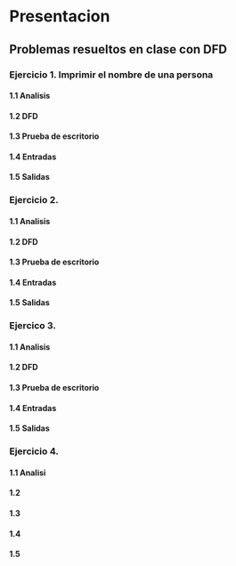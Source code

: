 # Presentacion 
## Problemas resueltos en clase con DFD
### Ejercicio 1. Imprimir el nombre de una persona
#### 1.1 Analisis 
#### 1.2 DFD
#### 1.3 Prueba de escritorio 
#### 1.4 Entradas
#### 1.5 Salidas

### Ejercicio 2.
#### 1.1 Analisis
#### 1.2 DFD
#### 1.3 Prueba de escritorio 
#### 1.4 Entradas 
#### 1.5 Salidas

### Ejercico 3.
#### 1.1 Analisis
#### 1.2 DFD
#### 1.3 Prueba de escritorio
#### 1.4 Entradas
#### 1.5 Salidas 

### Ejercicio 4.
#### 1.1 Analisi 
#### 1.2
#### 1.3
#### 1.4
#### 1.5

